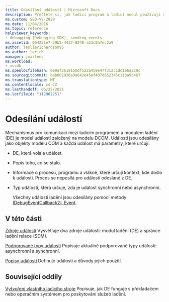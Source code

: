 ```yaml
---
title: Odesílání událostí | Microsoft Docs
description: Přečtěte si, jak ladicí program a ladicí modul používají model událostí založený na modelu DCOM. Události se odesílají jako objekty COM.
ms.custom: SEO-VS-2020
ms.date: 11/04/2016
ms.topic: reference
helpviewer_keywords:
- debugging [Debugging SDK], sending events
ms.assetid: 064231e7-59b5-4437-8240-a23c0a7ec2a9
author: leslierichardson95
ms.author: lerich
manager: jmartens
ms.workload:
- vssdk
ms.openlocfilehash: 6e9af2618150df522a459e47f312c1dc1e6a220c
ms.sourcegitcommit: bab002936a9a642e45af407d652345c113a9c467
ms.translationtype: MT
ms.contentlocale: cs-CZ
ms.lasthandoff: 06/25/2021
ms.locfileid: "112902251"
---
```

# <a name="send-events"></a>Odesílání událostí
Mechanismus pro komunikaci mezi ladicím programem a modulem ladění (DE) je model událostí založený na modelu DCOM. Události jsou odesílány jako objekty modelu COM a každá událost má parametry, které určují:

- DE, která volala událost.

- Popis toho, co se stalo.

- Informace o procesu, programu a vlákně, které určují kontext, kde došlo k události. Proces se neposílá pro události odeslané z DE.

- Typ události, která určuje, zda je událost synchronní nebo asynchronní.

  Všechny události ladění jsou odesílány pomocí metody [IDebugEventCallback2:: Event](../../extensibility/debugger/reference/idebugeventcallback2-event.md).

## <a name="in-this-section"></a>V této části
 [Zdroje událostí](../../extensibility/debugger/event-sources-visual-studio-sdk.md) Vysvětluje dva zdroje událostí: modul ladění (DE) a správce ladění relace (SDM).

 [Podporované typy událostí](../../extensibility/debugger/supported-event-types.md) Popisuje aktuálně podporované typy událostí: asynchronní a synchronní.

 [Popisy událostí](../../extensibility/debugger/event-descriptions.md) Definuje události a důvody jejich použití.

## <a name="related-sections"></a>Související oddíly
 [Vytvoření vlastního ladicího stroje](../../extensibility/debugger/creating-a-custom-debug-engine.md) Popisuje, jak DE funguje s překladačem nebo operačním systémem pro poskytování služeb ladění.
